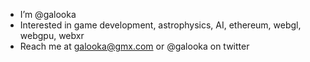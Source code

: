 -  I’m @galooka
-  Interested in game development, astrophysics, AI, ethereum, webgl, webgpu, webxr
-  Reach me at galooka@gmx.com or @galooka on twitter

<!---
galooka/galooka is a ✨ special ✨ repository because its `README.md` (this file) appears on your GitHub profile.
You can click the Preview link to take a look at your changes.
--->
